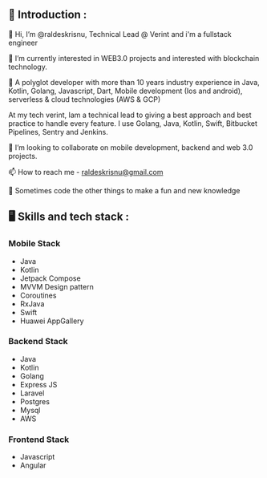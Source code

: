 ## 👨 Introduction :

👋 Hi, I’m @raldeskrisnu, Technical Lead @ Verint and i'm a fullstack engineer

🌱 I’m currently interested in WEB3.0 projects and interested with blockchain technology.

👀 A polyglot developer with more than 10 years industry experience in Java, Kotlin, Golang, Javascript, Dart, Mobile development (Ios and android), serverless & cloud technologies (AWS & GCP)

At my tech verint, Iam a technical lead to giving a best approach and best practice to handle every feature. I use Golang, Java, Kotlin, Swift, Bitbucket Pipelines, Sentry and Jenkins.

💞️ I’m looking to collaborate on mobile development, backend and web 3.0 projects.

📫 How to reach me - raldeskrisnu@gmail.com

:love_you_gesture: Sometimes code the other things to make a fun and new knowledge

## 🖥 Skills and tech stack :
### Mobile Stack
- Java
- Kotlin
- Jetpack Compose
- MVVM Design pattern
- Coroutines
- RxJava
- Swift
- Huawei AppGallery

### Backend Stack
- Java
- Kotlin
- Golang
- Express JS
- Laravel
- Postgres
- Mysql
- AWS

### Frontend Stack
- Javascript
- Angular
